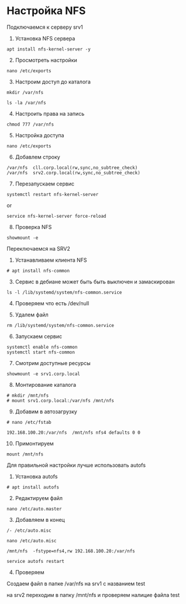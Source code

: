 # Настройка NFS
Подключаемся к серверу srv1

1. Установка NFS сервера

```
apt install nfs-kernel-server -y
```

2. Просмотреть настройки

```
nano /etc/exports
```



3. Настроим доступ до каталога

```
mkdir /var/nfs
```
```
ls -la /var/nfs
```
4. Настроить права на запись

```
chmod 777 /var/nfs
```

5. Настройка доступа

```
nano /etc/exports
```
6. Добавлем строку

```
/var/nfs  cll.corp.local(rw,sync,no_subtree_check)
/var/nfs  srv2.corp.local(rw,sync,no_subtree_check)
```

7. Перезапускаем сервис

```
systemctl restart nfs-kernel-server
```
or
```
service nfs-kernel-server force-reload
```
8. Проверка NFS
```
showmount -e
```

Переключаемся на SRV2

1. Устанавливаем клиента NFS

```
# apt install nfs-common
```

3. Сервис в дебиане может быть быть выключен и замаскирован

```
ls -l /lib/systemd/system/nfs-common.service
```
4. Проверяем что есть /dev/null

5. Удалем файл
```
rm /lib/systemd/system/nfs-common.service
```
6. Запускаем сервис

```
systemctl enable nfs-common
systemctl start nfs-common
```
7. Смотрим доступные ресурсы

```
showmount -e srv1.corp.local
```
8. Монтирование каталога
```
# mkdir /mnt/nfs
# mount srv1.corp.local:/var/nfs /mnt/nfs
```
9. Добавим в автозагрузку
```
# nano /etc/fstab
```
```
192.168.100.20:/var/nfs  /mnt/nfs nfs4 defaults 0 0 
```

10. Примонтируем
```
mount /mnt/nfs
```


Для правильной настройки лучше использовать autofs

1. Установка autofs
```
# apt install autofs
```
2. Редактируем файл
```
nano /etc/auto.master 
```
3. Добавляем в конец
```
/- /etc/auto.misc
```
```
nano /etc/auto.misc
```
```
/mnt/nfs  -fstype=nfs4,rw 192.168.100.20:/var/nfs

```
```
service autofs restart
```
4. Проверяем

Создаем файл в папке /var/nfs на srv1 с названием test

на srv2 переходим в папку /mnt/nfs и проверяем налицие файла test

